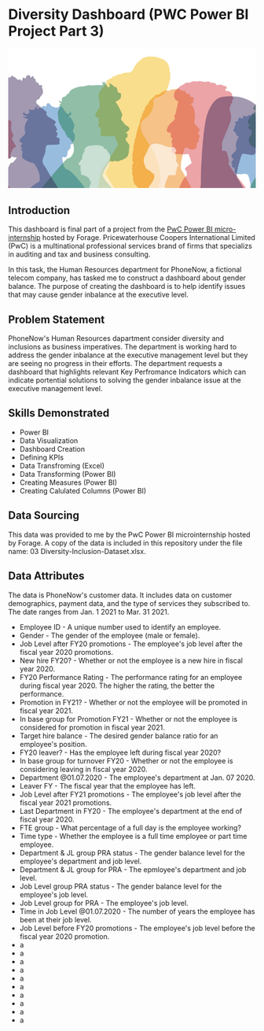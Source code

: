 # Diversity Dashboard (PWC Power BI Project Part 3)
![Introductory Picture](Diversity_Pic.png)
## Introduction
This dashboard is final part of a project from the [PwC Power BI micro-internship](https://www.theforage.com/simulations/pwc-ch/power-bi-cqxg) hosted by Forage. Pricewaterhouse Coopers International Limited (PwC) is a multinational professional services brand of firms that specializs in auditing and tax and business consulting.

In this task, the Human Resources department for PhoneNow, a fictional telecom company, has tasked me to construct a dashboard about gender balance. The purpose of creating the dashboard is to help identify issues that may cause gender inbalance at the executive level.

## Problem Statement
PhoneNow's Human Resources dapartment consider diversity and inclusions as business imperatives. The department is working hard to address the gender inbalance at the executive management level but they are seeing no progress in their efforts. The department requests a dashboard that highlights relevant Key Perfromance Indicators which can indicate portential solutions to solving the gender inbalance issue at the executive management level.

## Skills Demonstrated
* Power BI
* Data Visualization
* Dashboard Creation
* Defining KPIs
* Data Transfroming (Excel)
* Data Transforming (Power BI)
* Creating Measures (Power BI)
* Creating Calulated Columns (Power BI)

## Data Sourcing
This data was provided to me by the PwC Power BI microinternship hosted by Forage. A copy of the data is included in this repository under the file name: 03 Diversity-Inclusion-Dataset.xlsx.

## Data Attributes
The data is PhoneNow's customer data. It includes data on customer demographics, payment data, and the type of services they subscribed to. The date ranges from Jan. 1 2021 to Mar. 31 2021.
* Employee ID - A unique number used to identify an employee.
* Gender - The gender of the employee (male or female).
* Job Level after FY20 promotions - The employee's job level after the fiscal year 2020 promotions.
* New hire FY20? - Whether or not the employee is a new hire in fiscal year 2020.
* FY20 Performance Rating - The performance rating for an employee during fiscal year 2020. The higher the rating, the better the performance.
* Promotion in FY21? - Whether or not the employee will be promoted in fiscal year 2021.
* In base group for Promotion FY21 - Whether or not the employee is considered for promotion in fiscal year 2021.
* Target hire balance - The desired gender balance ratio for an employee's position.
* FY20 leaver? - Has the employee left during fiscal year 2020?
* In base group for turnover FY20 - Whether or not the employee is considering leaving in fiscal year 2020.
* Department @01.07.2020 - The employee's department at Jan. 07 2020.
* Leaver FY - The fiscal year that the employee has left.
* Job Level after FY21 promotions - The employee's job level after the fiscal year 2021 promotions.
* Last Department in FY20 - The employee's department at the end of fiscal year 2020.
* FTE group - What percentage of a full day is the employee working?
* Time type - Whether the employee is a full time employee or part time employee.
* Department & JL group PRA status - The gender balance level for the employee's department and job level.
* Department & JL group for PRA - The epmloyee's department and job level.
* Job Level group PRA status - The gender balance level for the employee's job level.
* Job Level group for PRA - The employee's job level.
* Time in Job Level @01.07.2020 -  The number of years the employee has been at their job level.
* Job Level before FY20 promotions - The employee's job level before the fiscal year 2020 promotion.
* a
* a
* a
* a
* a
* a
* a
* a
* a
* a
